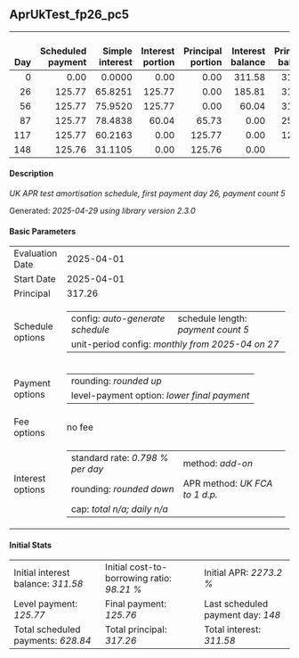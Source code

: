 <h2>AprUkTest_fp26_pc5</h2>
<table>
    <thead style="vertical-align: bottom;">
        <th style="text-align: right;">Day</th>
        <th style="text-align: right;">Scheduled payment</th>
        <th style="text-align: right;">Simple interest</th>
        <th style="text-align: right;">Interest portion</th>
        <th style="text-align: right;">Principal portion</th>
        <th style="text-align: right;">Interest balance</th>
        <th style="text-align: right;">Principal balance</th>
        <th style="text-align: right;">Total simple interest</th>
        <th style="text-align: right;">Total interest</th>
        <th style="text-align: right;">Total principal</th>
    </thead>
    <tr style="text-align: right;">
        <td class="ci00">0</td>
        <td class="ci01" style="white-space: nowrap;">0.00</td>
        <td class="ci02">0.0000</td>
        <td class="ci03">0.00</td>
        <td class="ci04">0.00</td>
        <td class="ci05">311.58</td>
        <td class="ci06">317.26</td>
        <td class="ci07">0.0000</td>
        <td class="ci08">0.00</td>
        <td class="ci09">0.00</td>
    </tr>
    <tr style="text-align: right;">
        <td class="ci00">26</td>
        <td class="ci01" style="white-space: nowrap;">125.77</td>
        <td class="ci02">65.8251</td>
        <td class="ci03">125.77</td>
        <td class="ci04">0.00</td>
        <td class="ci05">185.81</td>
        <td class="ci06">317.26</td>
        <td class="ci07">65.8251</td>
        <td class="ci08">125.77</td>
        <td class="ci09">0.00</td>
    </tr>
    <tr style="text-align: right;">
        <td class="ci00">56</td>
        <td class="ci01" style="white-space: nowrap;">125.77</td>
        <td class="ci02">75.9520</td>
        <td class="ci03">125.77</td>
        <td class="ci04">0.00</td>
        <td class="ci05">60.04</td>
        <td class="ci06">317.26</td>
        <td class="ci07">141.7771</td>
        <td class="ci08">251.54</td>
        <td class="ci09">0.00</td>
    </tr>
    <tr style="text-align: right;">
        <td class="ci00">87</td>
        <td class="ci01" style="white-space: nowrap;">125.77</td>
        <td class="ci02">78.4838</td>
        <td class="ci03">60.04</td>
        <td class="ci04">65.73</td>
        <td class="ci05">0.00</td>
        <td class="ci06">251.53</td>
        <td class="ci07">220.2609</td>
        <td class="ci08">311.58</td>
        <td class="ci09">65.73</td>
    </tr>
    <tr style="text-align: right;">
        <td class="ci00">117</td>
        <td class="ci01" style="white-space: nowrap;">125.77</td>
        <td class="ci02">60.2163</td>
        <td class="ci03">0.00</td>
        <td class="ci04">125.77</td>
        <td class="ci05">0.00</td>
        <td class="ci06">125.76</td>
        <td class="ci07">280.4772</td>
        <td class="ci08">311.58</td>
        <td class="ci09">191.50</td>
    </tr>
    <tr style="text-align: right;">
        <td class="ci00">148</td>
        <td class="ci01" style="white-space: nowrap;">125.76</td>
        <td class="ci02">31.1105</td>
        <td class="ci03">0.00</td>
        <td class="ci04">125.76</td>
        <td class="ci05">0.00</td>
        <td class="ci06">0.00</td>
        <td class="ci07">311.5877</td>
        <td class="ci08">311.58</td>
        <td class="ci09">317.26</td>
    </tr>
</table>
<h4>Description</h4>
<p><i>UK APR test amortisation schedule, first payment day 26, payment count 5</i></p>
<p>Generated: <i>2025-04-29 using library version 2.3.0</i></p>
<h4>Basic Parameters</h4>
<table>
    <tr>
        <td>Evaluation Date</td>
        <td>2025-04-01</td>
    </tr>
    <tr>
        <td>Start Date</td>
        <td>2025-04-01</td>
    </tr>
    <tr>
        <td>Principal</td>
        <td>317.26</td>
    </tr>
    <tr>
        <td>Schedule options</td>
        <td>
            <table>
                <tr>
                    <td>config: <i>auto-generate schedule</i></td>
                    <td>schedule length: <i><i>payment count</i> 5</i></td>
                </tr>
                <tr>
                    <td colspan="2" style="white-space: nowrap;">unit-period config: <i>monthly from 2025-04 on 27</i></td>
                </tr>
            </table>
        </td>
    </tr>
    <tr>
        <td>Payment options</td>
        <td>
            <table>
                <tr>
                    <td>rounding: <i>rounded up</i></td>
                </tr>
                <tr>
                    <td>level-payment option: <i>lower&nbsp;final&nbsp;payment</i></td>
                </tr>
            </table>
        </td>
    </tr>
    <tr>
        <td>Fee options</td>
        <td>no fee
        </td>
    </tr>
    <tr>
        <td>Interest options</td>
        <td>
            <table>
                <tr>
                    <td>standard rate: <i>0.798 % per day</i></td>
                    <td>method: <i>add-on</i></td>
                </tr>
                <tr>
                    <td>rounding: <i>rounded down</i></td>
                    <td>APR method: <i>UK FCA to 1 d.p.</i></td>
                </tr>
                <tr>
                    <td colspan="2">cap: <i>total <i>n/a</i>; daily <i>n/a</i></td>
                </tr>
            </table>
        </td>
    </tr>
</table>
<h4>Initial Stats</h4>
<table>
    <tr>
        <td>Initial interest balance: <i>311.58</i></td>
        <td>Initial cost-to-borrowing ratio: <i>98.21 %</i></td>
        <td>Initial APR: <i>2273.2 %</i></td>
    </tr>
    <tr>
        <td>Level payment: <i>125.77</i></td>
        <td>Final payment: <i>125.76</i></td>
        <td>Last scheduled payment day: <i>148</i></td>
    </tr>
    <tr>
        <td>Total scheduled payments: <i>628.84</i></td>
        <td>Total principal: <i>317.26</i></td>
        <td>Total interest: <i>311.58</i></td>
    </tr>
</table>